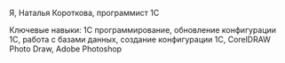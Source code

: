 Я, Наталья Короткова, программист 1С

Ключевые навыки: 1С программирование, обновление конфигурации 1С, работа с базами данных, создание конфигурации 1С, CorelDRAW Photo Draw, Adobe Photoshop
